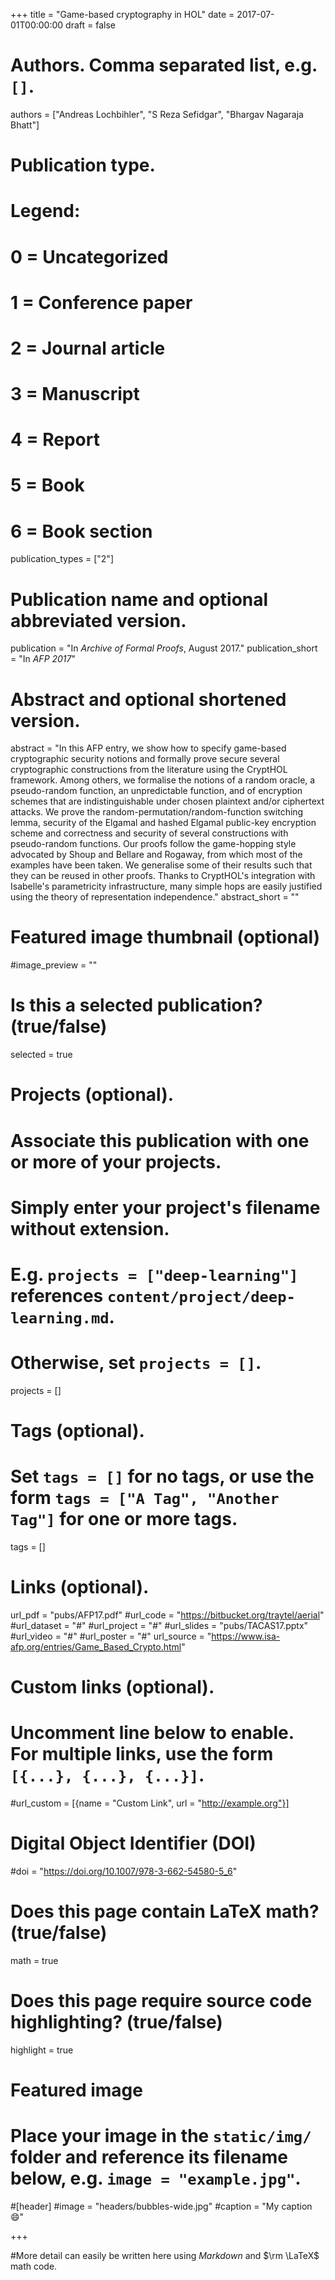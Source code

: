 +++
title = "Game-based cryptography in HOL"
date = 2017-07-01T00:00:00
draft = false

# Authors. Comma separated list, e.g. `[]`.
authors = ["Andreas Lochbihler", "S Reza Sefidgar", "Bhargav Nagaraja Bhatt"]

# Publication type.
# Legend:
# 0 = Uncategorized
# 1 = Conference paper
# 2 = Journal article
# 3 = Manuscript
# 4 = Report
# 5 = Book
# 6 = Book section
publication_types = ["2"]

# Publication name and optional abbreviated version.
publication = "In *Archive of Formal Proofs*, August 2017."
publication_short = "In *AFP 2017*"

# Abstract and optional shortened version.
abstract = "In this AFP entry, we show how to specify game-based cryptographic security notions and formally prove secure several cryptographic constructions from the literature using the CryptHOL framework. Among others, we formalise the notions of a random oracle, a pseudo-random function, an unpredictable function, and of encryption schemes that are indistinguishable under chosen plaintext and/or ciphertext attacks. We prove the random-permutation/random-function switching lemma, security of the Elgamal and hashed Elgamal public-key encryption scheme and correctness and security of several constructions with pseudo-random functions. Our proofs follow the game-hopping style advocated by Shoup and Bellare and Rogaway, from which most of the examples have been taken. We generalise some of their results such that they can be reused in other proofs. Thanks to CryptHOL's integration with Isabelle's parametricity infrastructure, many simple hops are easily justified using the theory of representation independence."
abstract_short = ""

# Featured image thumbnail (optional)
#image_preview = ""

# Is this a selected publication? (true/false)
selected = true

# Projects (optional).
#   Associate this publication with one or more of your projects.
#   Simply enter your project's filename without extension.
#   E.g. `projects = ["deep-learning"]` references `content/project/deep-learning.md`.
#   Otherwise, set `projects = []`.
projects = []

# Tags (optional).
#   Set `tags = []` for no tags, or use the form `tags = ["A Tag", "Another Tag"]` for one or more tags.
tags = []

# Links (optional).
url_pdf = "pubs/AFP17.pdf"
#url_code = "https://bitbucket.org/traytel/aerial"
#url_dataset = "#"
#url_project = "#"
#url_slides = "pubs/TACAS17.pptx"
#url_video = "#"
#url_poster = "#"
url_source = "https://www.isa-afp.org/entries/Game_Based_Crypto.html"

# Custom links (optional).
#   Uncomment line below to enable. For multiple links, use the form `[{...}, {...}, {...}]`.
#url_custom = [{name = "Custom Link", url = "http://example.org"}]

# Digital Object Identifier (DOI)
#doi = "https://doi.org/10.1007/978-3-662-54580-5_6"

# Does this page contain LaTeX math? (true/false)
math = true

# Does this page require source code highlighting? (true/false)
highlight = true

# Featured image
# Place your image in the `static/img/` folder and reference its filename below, e.g. `image = "example.jpg"`.
#[header]
#image = "headers/bubbles-wide.jpg"
#caption = "My caption :smile:"

+++

#More detail can easily be written here using *Markdown* and $\rm \LaTeX$ math code.
